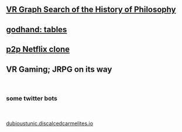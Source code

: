 <br><br><h2><a href="http://dubioustunic.github.io/vr-philosophy-graph/page.html">VR Graph Search of the History of Philosophy</a></h2>
<h2><a href="http://dubioustunic.github.io/godhand-tables/index.html">godhand: tables</a></h2>
<h2><a href="pharaoh.ninja">p2p Netflix clone</a></h2>
<h2>VR Gaming; JRPG on its way </h2>
<br>
<h3>some twitter bots</h3>
<br><br>
<span><a href="dubioustunic.discalcedcarmelites.io">dubioustunic.discalcedcarmelites.io</a></span>
